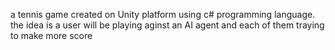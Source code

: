 a tennis game created on Unity platform using c# programming language. the idea is a user will be playing aginst an AI agent and each of them traying to make more score
